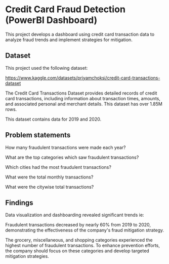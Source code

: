 # Credit Card Fraud Detection (PowerBI Dashboard)

This project develops a dashboard using credit card transaction data to analyze fraud trends and implement strategies for mitigation.
## Dataset
This project used the following dataset:

https://www.kaggle.com/datasets/priyamchoksi/credit-card-transactions-dataset

The Credit Card Transactions Dataset provides detailed records of credit card transactions, including information about transaction times, amounts, and associated personal and merchant details. This dataset has over 1.85M rows.

This dataset contains data for 2019 and 2020.  
## Problem statements

How many fraudulent transactions were made each year?

What are the top categories which saw fraudulent transactions?

Which cities had the most fraudulent transactions?

What were the total monthly transactions?

What were the citywise total transactions?
## Findings
Data visualization and dashboarding revealed significant trends ie:

Fraudulent transactions decreased by nearly 60% from 2019 to 2020, demonstrating the effectiveness of the company's fraud mitigation strategy. 

The grocery, miscellaneous, and shopping categories experienced the highest number of fraudulent transactions. To enhance prevention efforts, the company should focus on these categories and develop targeted mitigation strategies.